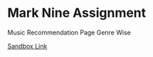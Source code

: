 # Mark Nine Assignment
Music Recommendation Page Genre Wise

[Sandbox Link](https://codesandbox.io/s/github/hunarjain007/neogCamp-markNine-musicRecommendations)
